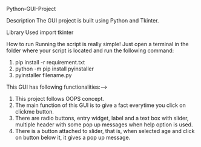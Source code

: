 Python-GUI-Project

Description
The GUI project is built using Python and Tkinter.

Library Used
import tkinter

How to run
Running the script is really simple! Just open a terminal in the folder where your script is located and run the following command:
1. pip install -r requirement.txt
2. python -m pip install pyinstaller
3. pyinstaller filename.py

This GUI has following functionalities:-->

1. This project follows OOPS concept.
2. The main function of this GUI is to give a fact everytime you click on clickme button.
3. There are radio buttons, entry widget, label and a text box with slider, multiple header with some pop up messages when help option is used.
4. There is a button attached to slider, that is, when selected age and click on button below it, it gives a pop up message. 



